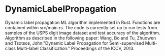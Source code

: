 # DynamicLabelPropagation
Dynamic label propagation ML algorithm implemented in Rust.
Functions are contained within src/main.rs.
The code is currently set up to run tests from samples of the USPS digit image dataset and test accuracy of the algorithm.
Algorithm as described in the following paper:
Wang, Bo and Tu, Zhuowen and Tsotsos, John."Dynamic Label Propagation for Semi-supervised Multi-class Multi-label Classification." Proceedings of the ICCV, 2013.
 
